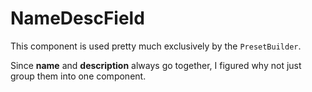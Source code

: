 # NameDescField

This component is used pretty much exclusively by the `PresetBuilder`.

Since **name** and **description** always go together, I figured why not just group them into one component.